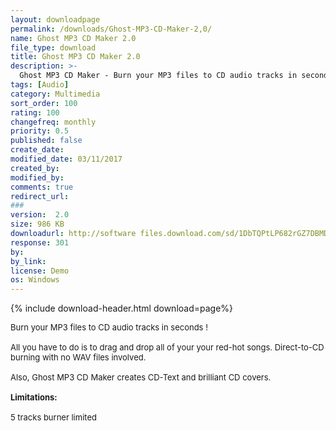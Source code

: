 ```yaml
---
layout: downloadpage
permalink: /downloads/Ghost-MP3-CD-Maker-2,0/
name: Ghost MP3 CD Maker 2.0
file_type: download
title: Ghost MP3 CD Maker 2.0
description: >-
  Ghost MP3 CD Maker - Burn your MP3 files to CD audio tracks in seconds!
tags: [Audio]
category: Multimedia
sort_order: 100
rating: 100
changefreq: monthly
priority: 0.5
published: false
create_date:
modified_date: 03/11/2017
created_by:
modified_by:
comments: true
redirect_url:
###
version:  2.0
size: 986 KB
downloadurl: http://software files.download.com/sd/1DbTQPtLP682rGZ7DBMDO4ncrHdtMFVcidysd20wVVyJ3Kx3bTBVXMtUGeAjAlHZKM8UaJrVQw3KazbiBo8TXTYBrzq_K6iB/software/10237915/10237902/1174/GhostCDMaker.exe?&lop=feed.dl&subj=intfeed&part=dlint&pid=10237915&psid=10237902&ontid=2
response: 301
by:
by_link:
license: Demo
os: Windows
---
```


{% include download-header.html download=page%}

<p style="fix-download-text !important">
<p><font size="2"><p>Burn your MP3 files to CD audio tracks in seconds !<br />
<br />
All you have to do is to drag and drop all of your your red-hot songs. Direct-to-CD burning with no WAV files involved.<br />
<br />
Also, Ghost MP3 CD Maker creates CD-Text and brilliant CD covers.<br />
<br />
<span><strong>Limitations:</strong></span><br />
<br />
5 tracks burner limited</p></p></p>
